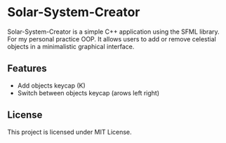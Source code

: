 # Solar-System-Creator

Solar-System-Creator is a simple C++ application using the SFML library. For my personal practice OOP. It allows users to add or remove celestial objects in a minimalistic graphical interface.
## Features
 -   Add objects keycap (K)
 -   Switch between objects keycap (arows left right)

## License

This project is licensed under MIT License.
